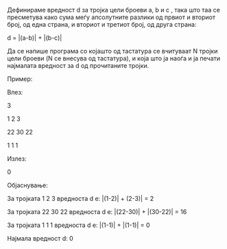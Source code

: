 Дефинираме вредност d за тројка цели броеви a, b и c , така што таа се пресметува како сума меѓу апсолутните разлики од првиот и вториот број, од една страна, и вториот и третиот број, од друга страна:

d = |(a-b)| + |(b-c)|

Да се напише програма со којашто од тастатура се вчитуваат N тројки цели броеви (N се внесува од тастатура), и која што ја наоѓа и ја печати најмалата вредност за d од прочитаните тројки.

Пример:

Влез:

3

1 2 3

22 30 22

1 1 1

Излез:

0

Објаснување:

За тројката 1 2 3 вредноста d е: |(1-2)| + (2-3)| = 2

За тројката 22 30 22 вредноста d е: |(22-30)| + |(30-22)| = 16

За тројката 1 1 1 вредноста d е: |(1-1)| + |(1-1)| = 0

Најмала вредност d: 0